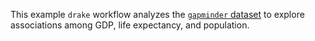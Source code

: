 This example `drake` workflow analyzes the [`gapminder` dataset](https://github.com/jennybc/gapminder) to explore associations among GDP, life expectancy, and population.
